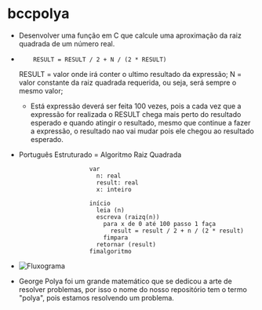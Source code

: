 # bccpolya
- Desenvolver uma função em C que calcule uma aproximação da raiz quadrada de um número real.

-         RESULT = RESULT / 2 + N / (2 * RESULT)
  RESULT = valor onde irá conter o ultimo resultado da expressão;
   N = valor constante da raiz quadrada requerida, ou seja, será sempre o mesmo valor;
  - Está expressão deverá ser feita 100 vezes, pois a cada vez que a expressão for realizada o RESULT chega mais perto do resultado esperado e quando atingir o resultado, mesmo que continue a fazer a expressão, o resultado nao vai mudar pois ele chegou ao resultado esperado.

- Português Estruturado = Algoritmo Raiz Quadrada

                          var
                            n: real
                            result: real
                            x: inteiro
                           
                          início
                            leia (n)
                            escreva (raizq(n))
                              para x de 0 até 100 passo 1 faça
                                result = result / 2 + n / (2 * result)
                              fimpara
                            retornar (result)
                          fimalgoritmo        

- ![Fluxograma](Fluxograma.png)                        
                        
- George Polya foi um grande matemático que se dedicou a arte de resolver problemas, por isso o nome do nosso repositório tem o termo "polya", pois estamos resolvendo um problema.

